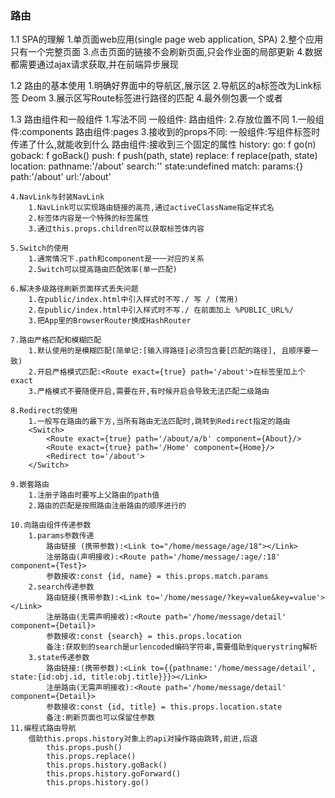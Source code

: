 ### 路由
1.1 SPA的理解
    1.单页面web应用(single page web application, SPA)
    2.整个应用只有一个完整页面
    3.点击页面的链接不会刷新页面,只会作业面的局部更新
    4.数据都需要通过ajax请求获取,并在前端异步展现

1.2 路由的基本使用
    1.明确好界面中的导航区,展示区
    2.导航区的a标签改为Link标签
        <Link to='xxxxx'>Deom</Link>
    3.展示区写Route标签进行路径的匹配
        <Route path='/xxxx' component={Deom}/>
    4.<App>最外侧包裹一个<BrowserRouter>或者<HashRouter>

1.3 路由组件和一般组件
    1.写法不同
        一般组件: <Deom/>
        路由组件: <Route path='/deom' component={Deom}>
    2.存放位置不同
        1.一般组件:components
        路由组件:pages
    3.接收到的props不同:
        一般组件:写组件标签时传递了什么,就能收到什么
        路由组件:接收到三个固定的属性
            history:
                go: f go(n)
                goback: f goBack()
                push: f push(path, state)
                replace: f replace(path, state)
            location:
                pathname:'/about'
                search:''
                state:undefined
            match:
                params:{}
                path:'/about'
                url:'/about'

    4.NavLink与封装NavLink
        1.NavLink可以实现路由链接的高亮,通过activeClassName指定样式名
        2.标签体内容是一个特殊的标签属性
        3.通过this.props.children可以获取标签体内容

    5.Switch的使用
        1.通常情况下.path和component是一一对应的关系
        2.Switch可以提高路由匹配效率(单一匹配)

    6.解决多级路径刷新页面样式丢失问题
        1.在public/index.html中引入样式时不写./ 写 / (常用)
        2.在public/index.html中引入样式时不写./ 在前面加上 %PUBLIC_URL%/
        3.把App里的BrowserRouter换成HashRouter

    7.路由严格匹配和模糊匹配
        1.默认使用的是模糊匹配(简单记:[输入得路径]必须包含要[匹配的路径], 且顺序要一致)
        2.开启严格模式匹配:<Route exact={true} path='/about'>在标签里加上个exact
        3.严格模式不要随便开启,需要在开,有时候开启会导致无法匹配二级路由
    
    8.Redirect的使用
        1.一般写在路由的最下方,当所有路由无法匹配时,跳转到Redirect指定的路由
        <Switch>
            <Route exact={true} path='/about/a/b' component={About}/>
            <Route exact={true} path='/Home' component={Home}/>
            <Redirect to='/about'>
        </Switch>

    9.嵌套路由
        1.注册子路由时要写上父路由的path值
        2.路由的匹配是按照路由注册路由的顺序进行的

    10.向路由组件传递参数
        1.params参数传递
            路由链接 (携带参数):<Link to="/home/message/age/18"></Link>
            注册路由(声明接收):<Route path='/home/message/:age/:18' component={Test}>
            参数接收:const {id, name} = this.props.match.params
        2.search传递参数
            路由链接(携带参数):<Link to='/home/message/?key=value&key=value'></Link>
            注册路由(无需声明接收):<Route path='/home/message/detail' component={Detail}>
            参数接收:const {search} = this.props.location
            备注:获取到的search是urlencoded编码字符串,需要借助到querystring解析
        3.state传递参数
            路由链接:(携带参数):<Link to={{pathname:'/home/message/detail', state:{id:obj.id, title:obj.title}}}></Link>
            注册路由(无需声明接收):<Route path='/home/message/detail' component={Detail}>
            参数接收:const {id, title} = this.props.location.state
            备注:刷新页面也可以保留住参数
    11.编程式路由导航
        借助this.props.history对象上的api对操作路由跳转,前进,后退
            this.props.push()
            this.props.replace()
            this.props.history.goBack()
            this.props.history.goForward()
            this.props.history.go()